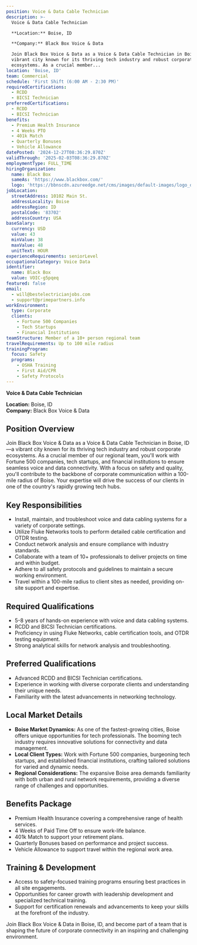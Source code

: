 ```yaml
---
position: Voice & Data Cable Technician
description: >-
  Voice & Data Cable Technician  

  **Location:** Boise, ID  

  **Company:** Black Box Voice & Data  

  Join Black Box Voice & Data as a Voice & Data Cable Technician in Boise, ID—a
  vibrant city known for its thriving tech industry and robust corporate
  ecosystems. As a crucial member...
location: 'Boise, ID'
team: Commercial
schedule: 'First Shift (6:00 AM - 2:30 PM)'
requiredCertifications:
  - RCDD
  - BICSI Technician
preferredCertifications:
  - RCDD
  - BICSI Technician
benefits:
  - Premium Health Insurance
  - 4 Weeks PTO
  - 401k Match
  - Quarterly Bonuses
  - Vehicle Allowance
datePosted: '2024-12-27T08:36:29.870Z'
validThrough: '2025-02-03T08:36:29.870Z'
employmentType: FULL_TIME
hiringOrganization:
  name: Black Box
  sameAs: 'https://www.blackbox.com/'
  logo: 'https://bbnscdn.azureedge.net/cms/images/default-images/logo_dark.png'
jobLocation:
  streetAddress: 10102 Main St.
  addressLocality: Boise
  addressRegion: ID
  postalCode: '83702'
  addressCountry: USA
baseSalary:
  currency: USD
  value: 43
  minValue: 38
  maxValue: 48
  unitText: HOUR
experienceRequirements: seniorLevel
occupationalCategory: Voice Data
identifier:
  name: Black Box
  value: VOIC-g5pqeq
featured: false
email:
  - will@bestelectricianjobs.com
  - support@primepartners.info
workEnvironment:
  type: Corporate
  clients:
    - Fortune 500 Companies
    - Tech Startups
    - Financial Institutions
teamStructure: Member of a 10+ person regional team
travelRequirements: Up to 100 mile radius
trainingProgram:
  focus: Safety
  programs:
    - OSHA Training
    - First Aid/CPR
    - Safety Protocols
---
```




**Voice & Data Cable Technician**

**Location:** Boise, ID  
**Company:** Black Box Voice & Data  

## Position Overview
Join Black Box Voice & Data as a Voice & Data Cable Technician in Boise, ID—a vibrant city known for its thriving tech industry and robust corporate ecosystems. As a crucial member of our regional team, you'll work with Fortune 500 companies, tech startups, and financial institutions to ensure seamless voice and data connectivity. With a focus on safety and quality, you'll contribute to the backbone of corporate communication within a 100-mile radius of Boise. Your expertise will drive the success of our clients in one of the country's rapidly growing tech hubs.

## Key Responsibilities
- Install, maintain, and troubleshoot voice and data cabling systems for a variety of corporate settings.
- Utilize Fluke Networks tools to perform detailed cable certification and OTDR testing.
- Conduct network analysis and ensure compliance with industry standards.
- Collaborate with a team of 10+ professionals to deliver projects on time and within budget.
- Adhere to all safety protocols and guidelines to maintain a secure working environment.
- Travel within a 100-mile radius to client sites as needed, providing on-site support and expertise.

## Required Qualifications
- 5-8 years of hands-on experience with voice and data cabling systems.
- RCDD and BICSI Technician certifications.
- Proficiency in using Fluke Networks, cable certification tools, and OTDR testing equipment.
- Strong analytical skills for network analysis and troubleshooting.

## Preferred Qualifications
- Advanced RCDD and BICSI Technician certifications.
- Experience in working with diverse corporate clients and understanding their unique needs.
- Familiarity with the latest advancements in networking technology.

## Local Market Details
- **Boise Market Dynamics:** As one of the fastest-growing cities, Boise offers unique opportunities for tech professionals. The booming tech industry requires innovative solutions for connectivity and data management.
- **Local Client Types:** Work with Fortune 500 companies, burgeoning tech startups, and established financial institutions, crafting tailored solutions for varied and dynamic needs.
- **Regional Considerations:** The expansive Boise area demands familiarity with both urban and rural network requirements, providing a diverse range of challenges and opportunities.

## Benefits Package
- Premium Health Insurance covering a comprehensive range of health services.
- 4 Weeks of Paid Time Off to ensure work-life balance.
- 401k Match to support your retirement plans.
- Quarterly Bonuses based on performance and project success.
- Vehicle Allowance to support travel within the regional work area.

## Training & Development
- Access to safety-focused training programs ensuring best practices in all site engagements.
- Opportunities for career growth with leadership development and specialized technical training.
- Support for certification renewals and advancements to keep your skills at the forefront of the industry.

Join Black Box Voice & Data in Boise, ID, and become part of a team that is shaping the future of corporate connectivity in an inspiring and challenging environment.
